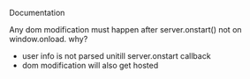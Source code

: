 Documentation

Any dom modification must happen after server.onstart() not on window.onload. why?
* user info is not parsed unitill server.onstart callback
* dom modification will also get hosted